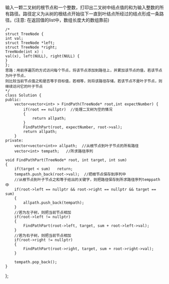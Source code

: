 输入一颗二叉树的根节点和一个整数，打印出二叉树中结点值的和为输入整数的所有路径。路径定义为从树的根结点开始往下一直到叶结点所经过的结点形成一条路径。(注意: 在返回值的list中，数组长度大的数组靠前)

    /*
    struct TreeNode {
    int val;
    struct TreeNode *left;
    struct TreeNode *right;
    TreeNode(int x) :
    val(x), left(NULL), right(NULL) {
    }
    };
    思路：用前序遍历的方式访问每个节点，将该节点添加到路径上，并累加该节点的值，若该节点为叶子节点，
    则比较当前节点值之和是否等于目标值，若相等，则将该路径存储，若该节点不是叶子节点，则继续访问它的叶子节点
    */
    class Solution {
    public:
        vector<vector<int> > FindPath(TreeNode* root,int expectNumber) {
            if(root == nullptr)  //处理二叉树为空的情况
            {
                return allpath;
            }
            FindPathPart(root, expectNumber, root->val);
            return allpath;
        }
    private:
        vector<vector<int>> allpath;  //从根节点到叶子节点的所有路径
        vector<int> tempath;   //所求路径序列
    
    void FindPathPart(TreeNode* root, int target, int sum)
    {
        if(target < sum)   return;
        tempath.push_back(root->val);  //把根节点保存到序列中
        //从根节点到叶子节点之和等于给出的关键字，则把路径保存到所求路径序列temppath中
        if(root->left == nullptr && root->right == nullptr && target == sum)
        {
            allpath.push_back(tempath);
        }
        //若为左子树，则把当前节点相加
        if(root->left != nullptr)
        {
            FindPathPart(root->left, target, sum + root->left->val);
        }
        //若为右子树，则把当前节点相加
        if(root->right != nullptr)
        {
            FindPathPart(root->right, target, sum + root->right->val);
        }
        
        tempath.pop_back();
    }
};